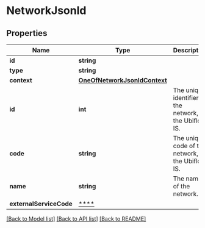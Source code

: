 # NetworkJsonld

## Properties
Name | Type | Description | Notes
------------ | ------------- | ------------- | -------------
**id** | **string** |  | [optional] 
**type** | **string** |  | [optional] 
**context** | [**OneOfNetworkJsonldContext**](OneOfNetworkJsonldContext.md) |  | [optional] 
**id** | **int** | The unique identifier of the network, in the Ubiflow IS. | [optional] 
**code** | **string** | The unique code of the network, in the Ubiflow IS. | [optional] 
**name** | **string** | The name of the network. | [optional] 
**externalServiceCode** | [****](.md) |  | [optional] 

[[Back to Model list]](../../README.md#documentation-for-models) [[Back to API list]](../../README.md#documentation-for-api-endpoints) [[Back to README]](../../README.md)

